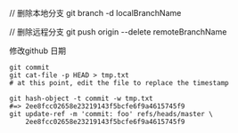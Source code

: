 // 删除本地分支
git branch -d localBranchName

// 删除远程分支
git push origin --delete remoteBranchName



修改github 日期
```git
git commit
git cat-file -p HEAD > tmp.txt
# at this point, edit the file to replace the timestamp

git hash-object -t commit -w tmp.txt
#=> 2ee8fcc02658e23219143f5bcfe6f9a4615745f9
git update-ref -m 'commit: foo' refs/heads/master \
    2ee8fcc02658e23219143f5bcfe6f9a4615745f9
```